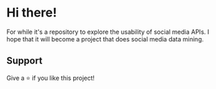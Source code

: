 # Hi there!
For while it's a repository to explore the usability of social media APIs. I hope that it will become a project that does social media data mining.

## Support
Give a ⭐️ if you like this project!
